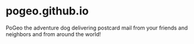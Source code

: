 # pogeo.github.io
PoGeo the adventure dog delivering postcard mail from your friends and neighbors and from around the world!
